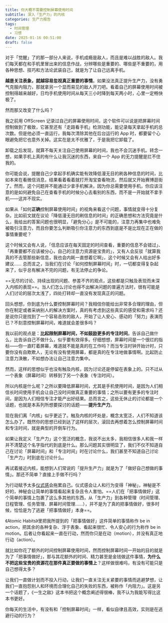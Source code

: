 ```yaml
---
title: 你大概不需要控制屏幕使用时间
subtitle: 深入「生产力」的内核
categories: 生产力报告
tags:
  - 时间管理
  - 习惯
date: 2025-01-16 00:51:00
draft: false
---
```


对于「觉醒」了的那一部分人来说，手机成瘾是敌人，而且是难以战胜的敌人。我们每天都在和手机里冒出来的信息作战，分辨哪些是重要的、哪些是不重要的，用各种思想、技巧和方法论武装自己，就是为了让自己远离手机。

<!--more-->

**越是关注表象，就越容易忽视真正重要的事情**。如果没法真正提升生产力，没有勇气克服内阻力，那就拿另一个显而易见的敌人开刀吧。看着自己的屏幕使用时间被控制得越来越好，日均手机使用时间从每天三小时降到每天两小时，心里一定畅快极了。

然而那又改变了什么吗？

我之前用 OffScreen 记录过自己的屏幕使用时间，这个软件可以说是把屏幕时间控制做到了极致，它甚至还有「走路看手机」检测功能，能记录每天拿起手机的总次数。但是他必须一直运行，我每次清除其他在后台运行的 App 时，都要留个心眼避免把它也意外关掉。这实在是太不优雅了，于是我把它卸载了。

卸载之后发现，就算不每天关注自己使用屏幕的时间，我也不会沉迷手机。转念一想，如果手机上真的有什么让我沉迷的东西，来自一个 App 的无力提醒是拦不住我的。

你可能会说，提醒自己少拿起手机确实能有效降低漫无目的刷各种信息的时间，比如本来在看微信消息，结果看着看着就打开淘宝查看物流，然后就又开始赛博逛街了。然而，这个问题并不能通过少拿手机解决，因为你总需要使用手机，你应该注意的是如何避免自己在查看手机的时候分心去看别的东西，而不是一开始就不拿手机——这并不现实。

如果从「如何**正确**控制屏幕使用时间」的视角来看这个问题，事情就变得十分复杂。比如前文就在议论「降低漫无目的刷信息的时间」的正确思想和方法究竟是什么，我给出的答案问题也很明显，「避免分心」是不可能的，注意力再集中也难免被吸引注意力，而且你要怎么判断吸引你注意力的东西到底是不是比现在正在做的事情重要呢？

这个时候又会有人说，「信息应该在每天固定的时间查看，重要的信息不会错过」、「再重要都不应该被分心，自己的注意力资源是宝贵的」，又有人会反驳「就算我真的不去管那些新信息，我也会内耗一直想着它啊」，这个时候又会有人给出好多建议…… 总而言之，当我们在讨论「如何控制屏幕时间」时，一切都变得复杂起来了，似乎总有解决不完的问题，有无法停止的争论。

==无尽的讨论、持续出现的问题、参差不齐的观点，这些都是只触及表现而未深入内核的表现==。当人们怎么讨论也得不出解决问题的普遍方法时，很有可能是人们讨论的层次太浅了，四处打转却一直没有发现真正的问题。

回头想想，你到底为什么要控制屏幕时间？我相信你能给出非常多合理的理由，但你在制定或者采纳别人的解决方案时，真的有考虑到这些真实的感受和需求吗？还是说你只是找到了一个容易击败的敌人，开始了让人安心、感动的「努力」表演而已？不刻意控制屏幕时间，难道就会差很多吗？

我以前的观点是：**比起限制屏幕时间，不如鼓励更多的专注时间**。告诉自己做什么，比告诉自己不做什么，似乎要有效得多。仔细想想，屏幕时间是一个很烂的指标——你一直盯着屏幕，难道就不能是真的在工作吗？而当专注时钟开始计时，只要你没有自欺欺人，无论有没有使用屏幕，都是真的在专注地做事情啊。比起防止注意力涣散，不如想办法让自己注意力集中。

然而，这样的思想似乎也没有触及内核，因为讨论还是停留在表象上的。只不过从一个表象（屏幕时间）转移到了另一个表象（专注时间）。

所以内核是什么呢？之所以要降低屏幕时间，尤其是手机使用时间，是因为人们相信长时间使用手机会让自己没时间做真正重要的事情；之所以要有更多的专注时间，是因为人们相信专注才能产出好结果。总而言之，这些无休止的讨论都是一个话题，也就是本系列所想要探讨的话题——**提升生产力**。

现在我们离「内核」似乎更近了。触及内核的坏处是，概念太宽泛，人们不知道该怎么办了。既然你的思想已经到达了这样的层次，滚回去再想着怎么控制屏幕时间和专注时间，就是典型的开倒车行为。

如果让我定义「生产力」这个宽泛的概念，我说不出太多，我相信很多人和我一样并不清楚这个名字指代的到底是什么。那么问题其实很明显了，我们不仅不知道自己在讨论「屏幕时间」和「专注时间」时在讨论什么，我们甚至不知道自己讨论「生产力」时到底在讨论什么。

再试着接近内核，能想到人们常说的「提升生产力」就是为了「做好自己想做的事情」。那还不简单？直接上手做不行吗？

为行动赋予太多[仪式感](/posts/论仪式感/)会拖累自己。仪式感会让人和行为变得「神秘」，神秘是不好的，神秘会让简单的事情看起来复杂且令人害怕。==人们在「把事情做好」这个简单的事情上包裹了这么多其他的东西，从「生产力」到各种管理（时间管理、日程管理、任务管理、屏幕时间管理……），并不是为了真的把事情做好，很多时候，恰恰是为了逃避「把事情做好」本身==。

《Atomic Habits》里把我所提到的「把事情做好」这件简单的事情称作 be in action，把其余的各种复杂、浮于表象、看起来很忙、令人安心的行为称作 be in motion。后者让你看起来一直在行动，然而你只是在动（motion），并没有真正地行动（action）。

就比如你花了额外的时间控制屏幕使用时间，然而控制屏幕时间一开始的目的就是为了「把事情做好」，那与其花额外的时间、精力甚至是金钱做这件事情，**为什么不把这些宝贵的资源花在那件真正要做的事情上**？这样做很难吗，有没有可能只是自己想得太多？

让我们一直做计划而不投入行动，让我们一直关注无关紧要的事情而逃避梦想，让我们一直抱怨别人和环境而合理化自己的失败的东西，被称作「内阻力」。这是另一个话题了，《一生之敌》这本书把这个概念阐述得很棒，我不认为我能写得比这本书更好。

你每天的生活中，有没有和「控制屏幕时间」一样，看似自律且高效，实则是在逃避行动的行为？
